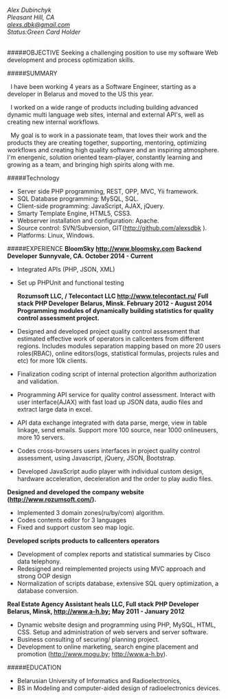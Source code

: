 *Alex Dubinchyk*<br>
*Pleasant Hill, CA*<br>
*[alexs.dbk@gmail.com](mailto:alexs.dbk@gmail.com)*<br>
*Status:Green Card Holder*
<br><br>

#####OBJECTIVE
Seeking a challenging position to use my software Web development and process optimization skills.

#####SUMMARY

<p>&nbsp;&nbsp;I have been working 4 years as a Software Engineer, starting as a developer in Belarus and moved to the US this year.</p>
<p>&nbsp;&nbsp;I worked on a wide range of products including building advanced dynamic multi language web sites, internal and external API's, well as creating new internal workflows.</p>
<p>&nbsp;&nbsp;My goal is to work in a passionate team, that loves their work and the products they are creating together, supporting, mentoring, optimizing workflows and creating high quality software and an inspiring atmosphere.
I'm energenic, solution oriented team-player, constantly learning and growing as a team, and bringing high spirits along with me.</p>

#####Technology 

*	Server side PHP programming, REST, OPP, MVC, Yii framework.
*	SQL Database programming: MySQL, SQL.
*	Client-side programming: JavaScript, AJAX, jQuery.
*	Smarty Template Engine, HTML5, CSS3.
*	Webserver installation and configuration: Apache.
*	Source control: SVN/Subversion, GIT(http://github.com/alexsdbk ).
*	Platforms: Linux, Windows.

#####EXPERIENCE
 **BloomSky http://www.bloomsky.com**
 **Backend Developer**
 **Sunnyvale, CA. October 2014 - Current**

* Integrated APIs (PHP, JSON, XML)
* Set up PHPUnit and functional testing

  **Rozumsoft LLC, / Telecontact LLC http://www.telecontact.ru/**
  **Full stack PHP Developer**
  **Belarus, Minsk. February 2012 - August  2014**
**Programming modules of dynamically building statistics for quality control assessment project.**

*	Designed and developed project quality control assessment that estimated effective work of operators in callcenters from different regions. Includes  modules separation mapping based on more 20 users roles(RBAC), online editors(logs, statistical formulas, projects rules and etc)  for more 10k clients.
*	Finalization coding script of internal protection algorithm authorization and validation.
*	Programming API service for quality control assessment. Interact with user interface(AJAX) with fast load up JSON data, audio files and extract large data in excel.
*	API data exchange integrated with data parse, merge, view in table linkage, send emails. Support more 100 source, near 1000 onlineusers, more 10 servers. 
*	Codes cross-browsers users interfaces in project quality control assessment, using Javascript, jQuery, JSON, Bootstrap.
*	Developed JavaScript audio player with individual custom design, hardware acceleration, deceleration and the order to play audio files.

**Designed and developed the company website (http://www.rozumsoft.com/).**
*	Implemented 3 domain zones(ru/by/com) algorithm.
*	Codes contents editor for 3 languages
*	Fixed and support custom seo map logic.

**Developed scripts products to callcenters operators**
*	Development of  сomplex reports and statistical summaries by Cisco data telephony.
*	Redesigned and reimplemented projects using MVC approach and strong OOP design
*	Normalization of scripts database, extensive SQL query optimization, a database conversion.

 **Real Estate Agency Assistant heals LLC, Full stack PHP Developer**
 **Belarus, Minsk, http://www.a-h.by; May 2011 - January 2012**

* Dynamic website design and programming using PHP, MySQL, HTML, CSS. Setup and administration of web servers and server software.
* Business consulting of securing/ planning project.
* Development to online marketing, search engine placement and promotion (http://www.mogu.by; http://www.a-h.by).

#####EDUCATION
* Belarusian University of Informatics and Radioelectronics,
* BS in Modeling and computer-aided design of radioelectronics devices.
